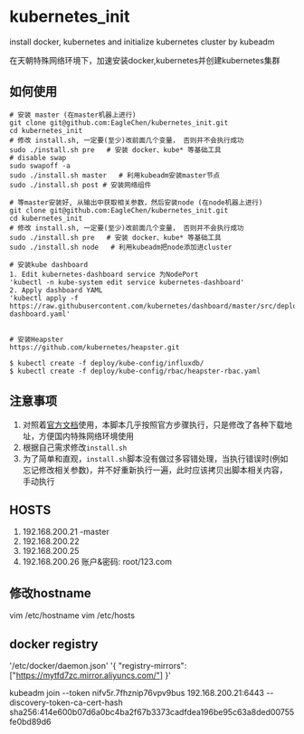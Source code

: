 # kubernetes_init

install docker, kubernetes and initialize kubernetes cluster by kubeadm

在天朝特殊网络环境下，加速安装docker,kubernetes并创建kubernetes集群

## 如何使用
```
# 安装 master (在master机器上进行)
git clone git@github.com:EagleChen/kubernetes_init.git
cd kubernetes_init
# 修改 install.sh, 一定要(至少)改前面几个变量， 否则并不会执行成功
sudo ./install.sh pre   # 安装 docker、kube* 等基础工具
# disable swap
sudo swapoff -a 
sudo ./install.sh master   # 利用kubeadm安装master节点
sudo ./install.sh post # 安装网络组件

# 等master安装好, 从输出中获取相关参数，然后安装node (在node机器上进行)
git clone git@github.com:EagleChen/kubernetes_init.git
cd kubernetes_init
# 修改 install.sh, 一定要(至少)改前面几个变量， 否则并不会执行成功
sudo ./install.sh pre   # 安装 docker、kube* 等基础工具
sudo ./install.sh node   # 利用kubeadm把node添加进cluster

# 安装kube dashboard
1. Edit kubernetes-dashboard service 为NodePort
'kubectl -n kube-system edit service kubernetes-dashboard'
2. Apply dashboard YAML
'kubectl apply -f https://raw.githubusercontent.com/kubernetes/dashboard/master/src/deploy/recommended/kubernetes-dashboard.yaml'


# 安装Heapster
https://github.com/kubernetes/heapster.git

$ kubectl create -f deploy/kube-config/influxdb/
$ kubectl create -f deploy/kube-config/rbac/heapster-rbac.yaml
```

## 注意事项
1. 对照着[官方文档](https://kubernetes.io/docs/setup/independent/install-kubeadm/)使用，本脚本几乎按照官方步骤执行，只是修改了各种下载地址，方便国内特殊网络环境使用
2. 根据自己需求修改`install.sh`
3. 为了简单和直观，`install.sh`脚本没有做过多容错处理，当执行错误时(例如忘记修改相关参数)，并不好重新执行一遍，此时应该拷贝出脚本相关内容，手动执行

## HOSTS
1. 192.168.200.21 -master
2. 192.168.200.22
3. 192.168.200.25
4. 192.168.200.26
账户&密码: root/123.com

## 修改hostname
vim /etc/hostname
vim /etc/hosts

## docker registry
'/etc/docker/daemon.json'
'{
  "registry-mirrors": ["https://mytfd7zc.mirror.aliyuncs.com/"]
}'

kubeadm join --token nifv5r.7fhznip76vpv9bus 192.168.200.21:6443 --discovery-token-ca-cert-hash sha256:414e600b07d6a0bc4ba2f67b3373cadfdea196be95c63a8ded00755fe0bd89d6